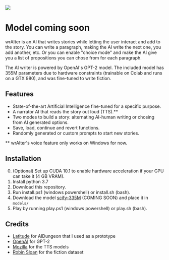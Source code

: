 ![](https://i.imgur.com/GkFedT1.png)

# Model coming soon

wrAIter is an AI that writes stories while letting the user interact and add to the story.
You can write a paragraph, making the AI write the next one, you add another, etc.
Or you can enable "choice mode" and make the AI give you a list of propositions you can chose
from for each paragraph.

The AI writer is powered by OpenAI's GPT-2 model. The included model has 355M parameters
due to hardware constraints (trainable on Colab and runs on a GTX 980),
and was fine-tuned to write fiction.

## Features
* State-of-the-art Artificial Intelligence fine-tuned for a specific purpose.
* A narrator AI that reads the story out loud (TTS).**
* Two modes to build a story: alternating AI-human writing or chosing from AI generated options.
* Save, load, continue and revert functions.
* Randomly generated or custom prompts to start new stories.

** wrAIter's voice feature only works on Windows for now.

## Installation
0. (Optional) Set up CUDA 10.1 to enable hardware acceleration if your GPU can take it (4 GB VRAM).
1. Install python 3.7
2. Download this repository.
3. Run install.ps1 (windows powershell) or install.sh (bash).
4. Download the model [scify-335M](...) (COMING SOON) and place it in `models/`
5. Play by running play.ps1 (windows powershell) or play.sh (bash).


## Credits
* [Latitude](https://github.com/Latitude-Archives/AIDungeon) for AIDungeon that I used as a prototype
* [OpenAI](https://github.com/openai/gpt-2) for GPT-2
* [Mozilla](https://github.com/mozilla) for the TTS models
* [Robin Sloan](https://www.kaggle.com/jannesklaas/scifi-stories-text-corpus) for the fiction dataset